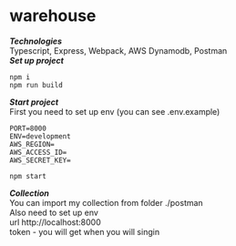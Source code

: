# warehouse
***Technologies***<br/>
Typescript, Express, Webpack, AWS Dynamodb, Postman<br/>
***Set up project***
```
npm i
npm run build
```
***Start project***<br/>
First you need to set up env (you can see .env.example)
```
PORT=8000
ENV=development
AWS_REGION=
AWS_ACCESS_ID=
AWS_SECRET_KEY=
```
```
npm start
```
***Collection***<br/>
You can import my collection from folder ./postman<br/>
Also need to set up env<br/> 
url http://localhost:8000<br/>
token - you will get when you will singin
